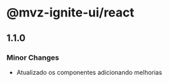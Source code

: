 # @mvz-ignite-ui/react

## 1.1.0

### Minor Changes

- Atualizado os componentes adicionando melhorias
